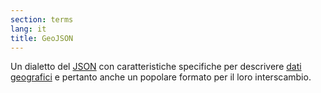 ```yaml
---
section: terms
lang: it
title: GeoJSON
---
```


Un dialetto del [JSON](/glossary/it/json/) con caratteristiche specifiche per descrivere [dati geografici](/glossary/it/geodata/) e pertanto anche un popolare formato per il loro interscambio.
